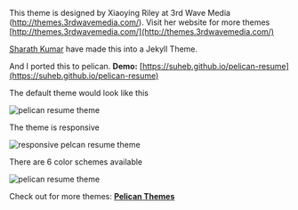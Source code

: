 This theme is designed by Xiaoying Riley at 3rd Wave Media (http://themes.3rdwavemedia.com/). Visit her website for more themes [http://themes.3rdwavemedia.com/](http://themes.3rdwavemedia.com/)


[Sharath Kumar](https://www.youtube.com/embed/T2nx6tj-ZH4) have made this into a Jekyll Theme.

And I ported this to pelican.
**Demo:** [https://suheb.github.io/pelican-resume](https://suheb.github.io/pelican-resume)

The default theme would look like this

![pelican resume theme](https://github.com/suheb/pelican-resume/raw/master/static/images/pelican-resume-theme.png)

The theme is responsive

![responsive pelcan resume theme](https://github.com/suheb/pelican-resume/raw/master/static/images/responsive-pelican-resume-theme.png)

There are 6 color schemes available

![pelican resume theme](https://github.com/suheb/pelican-resume/raw/master/static/images/pelican-resume-theme-2.png)

Check out for more themes: [**Pelican Themes**](http://www.pelicanthemes.com)